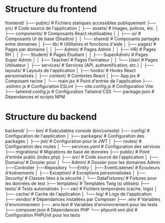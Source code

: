 # Structure du frontend
frontend/
├── public/             # Fichiers statiques accessibles publiquement
├── src/                # Code source de l'application
│   ├── assets/         # Images, polices, etc.
│   ├── components/     # Composants React réutilisables
│   │   ├── ui/         # Composants UI de base (Shadcn)
│   │   └── shared/     # Composants partagés entre domaines
│   ├── lib/            # Utilitaires et fonctions d'aide
│   ├── pages/          # Pages par domaine
│   │   ├── Admin/      # Pages Admin
│   │   ├── HR/         # Pages RH
│   │   ├── Student/    # Pages Étudiant
│   │   ├── SuperAdmin/ # Pages Super Admin
│   │   ├── Teacher/    # Pages Formateur
│   │   └── User/       # Pages Utilisateur
│   ├── services/       # Services (API, authentification, etc.)
│   ├── layouts/        # Layouts de l'application
│   ├── hooks/          # Hooks React personnalisés
│   ├── context/        # Contextes React
│   ├── App.jsx         # Composant racine
│   └── main.jsx        # Point d'entrée de l'application
├── .eslintrc.js        # Configuration ESLint
├── vite.config.js      # Configuration Vite
├── tailwind.config.js  # Configuration Tailwind CSS
└── package.json        # Dépendances et scripts NPM


# Structure du backend
backend/
├── bin/                # Exécutables console (bin/console)
├── config/             # Configuration de l'application
│   ├── packages/       # Configuration des packages
│   ├── jwt/            # Configuration pour le JWT
│   ├── routes/         # Configuration des routes
│   └── services.yaml   # Configuration des services
├── migrations/         # Migrations de base de données
├── public/             # Point d'entrée public (index.php)
├── src/                # Code source de l'application
│   ├── Domains/        # Dossier pour 
│       └── Admin/      # Dossier pour les domaines Admin 
            ├──Controller
            ├──Repository
            └──Entity
│   ├── EventListener/  # Écouteurs d'événements
│   ├── Exception/      # Exceptions personnalisées
│   ├── Security/       # Classes liées à la sécurité
│   └── DataFixtures/   # Fixtures pour les données de test
├── templates/          # Templates Twig (si utilisés)
├── tests/              # Tests automatisés
├── var/                # Fichiers temporaires (cache, logs)
│   ├── cache/          # Cache de l'application
│   └── log/            # Logs de l'application
├── vendor/             # Dépendances installées par Composer
├── .env                # Variables d'environnement
├── .env.test           # Variables d'environnement pour les tests
├── composer.json       # Dépendances PHP
└── phpunit.xml.dist    # Configuration PHPUnit pour les tests


